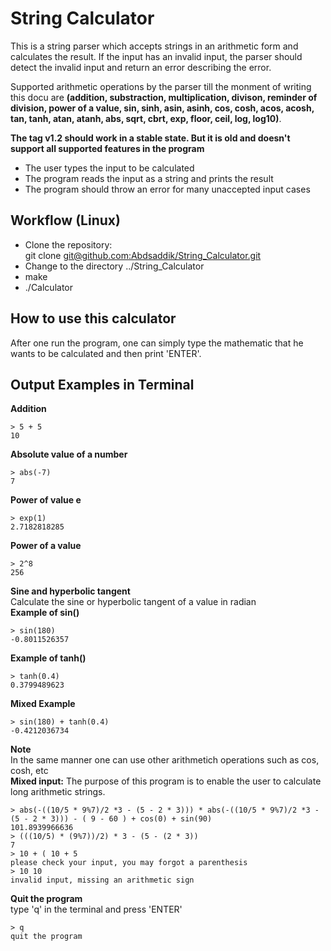 # String Calculator

This is a string parser which accepts strings in an arithmetic form and calculates the result. If the input has an invalid input, the parser should detect the invalid input and return an error describing the error.

Supported arithmetic operations by the parser till the monment of writing this docu are **(addition, substraction, multiplication, divison, reminder of division, power of a value, sin, sinh, asin, asinh, cos, cosh, acos, acosh, tan, tanh, atan, atanh, abs, sqrt, cbrt, exp, floor, ceil, log, log10)**.

**The tag v1.2 should work in a stable state. But it is old and doesn't support all supported features in the program**

- The user types the input to be calculated
- The program reads the input as a string and prints the result
- The program should throw an error for many unaccepted input cases

## Workflow (Linux)
- Clone the repository:  
git clone [git@github.com:Abdsaddik/String_Calculator.git](git@github.com:Abdsaddik/String_Calculator.git)
- Change to the directory ../String_Calculator
- make
- ./Calculator
## How to use this calculator
After one run the program, one can simply type the mathematic that he wants to be calculated and then print 'ENTER'.
## Output Examples in Terminal
**Addition**  
```
> 5 + 5  
10  
```
**Absolute value of a number**  
```
> abs(-7)  
7  
```
**Power of value e**  
```
> exp(1)  
2.7182818285  
```
**Power of a value**  
```
> 2^8  
256  
```
**Sine and hyperbolic tangent**  
Calculate the sine or hyperbolic tangent of a value in radian  
**Example of sin()**  
```
> sin(180)  
-0.8011526357  
```
**Example of tanh()**  
```
> tanh(0.4)
0.3799489623
```
**Mixed Example**  
```
> sin(180) + tanh(0.4)
-0.4212036734
```
**Note**  
In the same manner one can use other arithmetich operations such as cos, cosh, etc  
**Mixed input:** The purpose of this program is to enable the user to calculate long arithmetic strings.  
```
> abs(-((10/5 * 9%7)/2 *3 - (5 - 2 * 3))) * abs(-((10/5 * 9%7)/2 *3 - (5 - 2 * 3))) - ( 9 - 60 ) + cos(0) + sin(90)  
101.8939966636  
> (((10/5) * (9%7))/2) * 3 - (5 - (2 * 3))  
7  
> 10 + ( 10 + 5  
please check your input, you may forgot a parenthesis  
> 10 10  
invalid input, missing an arithmetic sign  
```
**Quit the program**  
type 'q' in the terminal and press 'ENTER'  
```
> q  
quit the program
```
